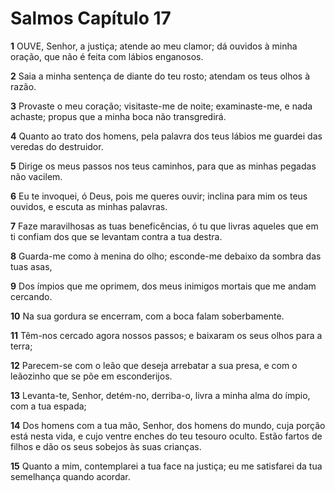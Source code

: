 # Salmos Capítulo 17

**1** 	OUVE, Senhor, a justiça; atende ao meu clamor; dá ouvidos à minha oração, que não é feita com lábios enganosos.

**2** 	Saia a minha sentença de diante do teu rosto; atendam os teus olhos à razão.

**3** 	Provaste o meu coração; visitaste-me de noite; examinaste-me, e nada achaste; propus que a minha boca não transgredirá.

**4** 	Quanto ao trato dos homens, pela palavra dos teus lábios me guardei das veredas do destruidor.

**5** 	Dirige os meus passos nos teus caminhos, para que as minhas pegadas não vacilem.

**6** 	Eu te invoquei, ó Deus, pois me queres ouvir; inclina para mim os teus ouvidos, e escuta as minhas palavras.

**7** 	Faze maravilhosas as tuas beneficências, ó tu que livras aqueles que em ti confiam dos que se levantam contra a tua destra.

**8** 	Guarda-me como à menina do olho; esconde-me debaixo da sombra das tuas asas,

**9** 	Dos ímpios que me oprimem, dos meus inimigos mortais que me andam cercando.

**10** 	Na sua gordura se encerram, com a boca falam soberbamente.

**11** 	Têm-nos cercado agora nossos passos; e baixaram os seus olhos para a terra;

**12** 	Parecem-se com o leão que deseja arrebatar a sua presa, e com o leãozinho que se põe em esconderijos.

**13** 	Levanta-te, Senhor, detém-no, derriba-o, livra a minha alma do ímpio, com a tua espada;

**14** 	Dos homens com a tua mão, Senhor, dos homens do mundo, cuja porção está nesta vida, e cujo ventre enches do teu tesouro oculto. Estão fartos de filhos e dão os seus sobejos às suas crianças.

**15** 	Quanto a mim, contemplarei a tua face na justiça; eu me satisfarei da tua semelhança quando acordar.

